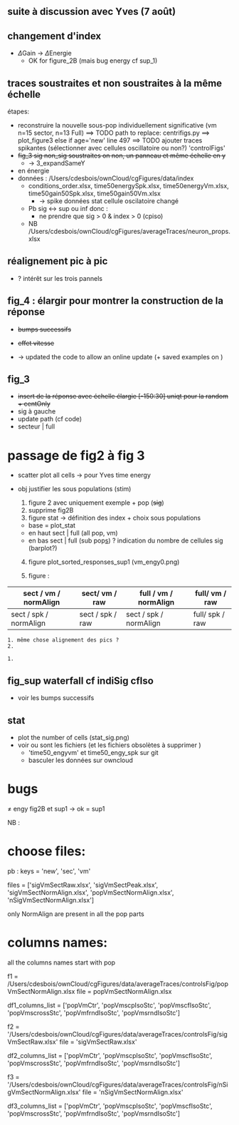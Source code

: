## suite à discussion avec Yves (7 août)

## changement d'index

- $\Delta$Gain -> $\Delta$Energie
  - OK for figure_2B (mais bug energy cf sup_1)

## traces soustraites et non soustraites à la même échelle

étapes: 

- reconstruire la nouvelle sous-pop individuellement significative (vm n=15 sector, n=13 Full)
  ==> TODO path to replace: centrifigs.py ==> plot_figure3 else if age='new' line 497
  ==> TODO ajouter traces spikantes (sélectionner avec cellules oscillatoire ou non?)
  'controlFigs'
- ~~fig_3 sig non_sig soustraites on non, un panneau et même échelle en y~~
  - -> 3_expandSameY
- en énergie
- données : /Users/cdesbois/ownCloud/cgFigures/data/index
  - conditions_order.xlsx, time50energySpk.xlsx, time50energyVm.xlsx, time50gain50Spk.xlsx, time50gain50Vm.xlsx
    - -> spike données stat cellule oscilatoire changé
  - Pb sig <-> sup ou inf donc : 
    - ne prendre que sig > 0 & index > 0 (cpiso)
  - NB /Users/cdesbois/ownCloud/cgFigures/averageTraces/neuron_props.xlsx

## réalignement pic à pic

- ? intérêt sur les trois pannels

## fig_4 : élargir pour montrer la construction de la réponse

- ~~bumps successifs~~

- ~~effet vitesse~~
- ->  updated the code to allow an online update (+ saved examples on )

## fig_3 

- ~~insert de la réponse avec échelle élargie [-150:30] uniqt pour la random + centOnly~~
- sig à gauche
- update path (cf code)
- secteur | full

# passage de fig2 à fig 3	

- scatter plot all cells -> pour Yves time energy

- obj justifier les sous populations (stim)

  1. figure 2 avec uniquement exemple + pop (~~sig~~)
  2. supprime fig2B
  3. figure stat -> définition des index + choix sous populations

  - base = plot_stat
  - en haut sect | full (all pop, vm)
  - en bas sect | full (sub pop<u>s</u>) ? indication du nombre de cellules sig (barplot?)

  4. figure plot_sorted_responses_sup1 (vm_engy0.png)

  5. figure :

| sect / vm / normAlign  | sect/ vm / raw   | full / vm / normAlign  | full/ vm / raw  |
| ---------------------- | ---------------- | ---------------------- | --------------- |
| sect / spk / normAlign | sect / spk / raw | sect / spk / normAlign | full/ spk / raw |

 	1. même chose alignement des pics ?
 	2. 

 	1. 

## fig_sup waterfall cf indiSig cfIso

- voir les bumps successifs



## stat
- plot the number of cells (stat_sig.png) 
- voir ou sont les fichiers (et les fichiers obsolètes à supprimer )
  - 'time50_engyvm' et time50_engy_spk sur git
  - basculer les données sur owncloud

# bugs

≠ engy fig2B et sup1 -> ok = sup1





NB : 

# choose files:

pb : keys = 'new',  'sec', 'vm' 

files = ['sigVmSectRaw.xlsx',
			 'sigVmSectPeak.xlsx',
 			'sigVmSectNormAlign.xlsx',
 			'popVmSectNormAlign.xlsx',
 			'nSigVmSectNormAlign.xlsx']

only NormAlign are present in all the pop parts



# columns names:

all the columns names start with pop

f1 = /Users/cdesbois/ownCloud/cgFigures/data/averageTraces/controlsFig/popVmSectNormAlign.xlsx
file = popVmSectNormAlign.xlsx

df1_columns_list = ['popVmCtr', 
                    'popVmscpIsoStc', 
                    'popVmscfIsoStc', 
                    'popVmscrossStc', 
                    'popVmfrndIsoStc', 
                    'popVmsrndIsoStc']

f2 = '/Users/cdesbois/ownCloud/cgFigures/data/averageTraces/controlsFig/sigVmSectRaw.xlsx'
file = 'sigVmSectRaw.xlsx'

df2_columns_list = ['popVmCtr',
                    'popVmscpIsoStc',
                    'popVmscfIsoStc',
                    'popVmscrossStc',
                    'popVmfrndIsoStc',
                    'popVmsrndIsoStc']

f3 = '/Users/cdesbois/ownCloud/cgFigures/data/averageTraces/controlsFig/nSigVmSectNormAlign.xlsx'
file = 'nSigVmSectNormAlign.xlsx'

df3_columns_list = ['popVmCtr',
                    'popVmscpIsoStc',
                    'popVmscfIsoStc',
                    'popVmscrossStc',
                    'popVmfrndIsoStc',
                    'popVmsrndIsoStc']

